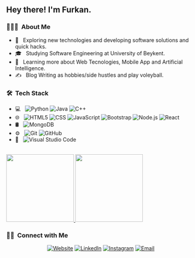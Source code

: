 <h2> Hey there! I'm Furkan.</h2>

<h3> 👨🏻‍💻 &nbsp;About Me </h3>

- 🤔 &nbsp; Exploring new technologies and developing software solutions and quick hacks.
- 🎓 &nbsp; Studying Software Engineering at University of Beykent.
- 🌱 &nbsp; Learning more about Web Tecnologies, Mobile App and Artificial Intelligence.
- ✍️ &nbsp; Blog Writing as hobbies/side hustles and play voleyball.

<h3> 🛠 &nbsp;Tech Stack</h3>

- 💻 &nbsp;
  ![Python](https://img.shields.io/badge/-Python-333333?style=flat&logo=python)
  ![Java](https://img.shields.io/badge/-Java-333333?style=flat&logo=Java&logoColor=007396)
  ![C++](https://img.shields.io/badge/-C++-333333?style=flat&logo=C%2B%2B&logoColor=00599C)
- 🌐 &nbsp;
  ![HTML5](https://img.shields.io/badge/-HTML5-333333?style=flat&logo=HTML5)
  ![CSS](https://img.shields.io/badge/-CSS-333333?style=flat&logo=CSS3&logoColor=1572B6)
  ![JavaScript](https://img.shields.io/badge/-JavaScript-333333?style=flat&logo=javascript)
  ![Bootstrap](https://img.shields.io/badge/-Bootstrap-333333?style=flat&logo=bootstrap&logoColor=563D7C)
  ![Node.js](https://img.shields.io/badge/-Node.js-333333?style=flat&logo=node.js)
  ![React](https://img.shields.io/badge/-React-333333?style=flat&logo=react)
- 🛢 &nbsp;
  ![MongoDB](https://img.shields.io/badge/-MongoDB-333333?style=flat&logo=mongodb)
- ⚙️ &nbsp;
  ![Git](https://img.shields.io/badge/-Git-333333?style=flat&logo=git)
  ![GitHub](https://img.shields.io/badge/-GitHub-333333?style=flat&logo=github)
- 🔧 &nbsp;
  ![Visual Studio Code](https://img.shields.io/badge/-Visual%20Studio%20Code-333333?style=flat&logo=visual-studio-code&logoColor=007ACC)
<br/>

<a href="https://github.com/AVS1508">
  <img height="180em" src="https://github-readme-stats.vercel.app/api?username=Furkanaydin28&theme=buefy&show_icons=true" />
  <img height="180em" src="https://github-readme-stats.vercel.app/api/top-langs/?username=Furkanaydin28&theme=buefy&layout=compact" />
</a>

<br/>

<h3> 🤝🏻 &nbsp;Connect with Me </h3>

<p align="center">
<a href="https://www.furkanaydin.net/" target="_blank"><img alt="Website" src="https://img.shields.io/badge/Website-furkanaydin.net-blue"></a>
<a href="https://www.linkedin.com/in/mrfurkanaydin/" target="_blank"><img alt="LinkedIn" src="https://img.shields.io/badge/Linkedin-Furkan%20Ayd%C4%B1n-blue?style=flat-square&logo=linkedin"></a>
<a href="https://www.instagram.com/mrfurkanaydin/" target="_blank"><img alt="Instagram" src="https://img.shields.io/badge/Instagram-Furkan%20Ayd%C4%B1n-blue?style=flat-square&logo=instagram"></a>
<a href="mailto:aydnfurkan007@gmail.com" target="_blank"><img alt="Email" src="https://img.shields.io/badge/Email-aydnfurkan007%40gmail.com-blue?style=flat-square&logo=gmail"></a>
</p>
